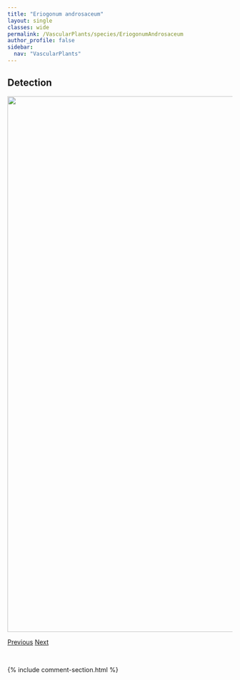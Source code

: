 ```yaml
---
title: "Eriogonum androsaceum"
layout: single
classes: wide
permalink: /VascularPlants/species/EriogonumAndrosaceum
author_profile: false
sidebar:
  nav: "VascularPlants"
---
```


<h2>Detection</h2>

<a href="https://drive.google.com/uc?export=view&id=1LXL_U4dB8lz-mOmp0HZLXMDFacRB1sRt">
<img src="https://drive.google.com/uc?export=view&id=1LXL_U4dB8lz-mOmp0HZLXMDFacRB1sRt" height = "1200" width = "800">
</a>


<a href="/DevelopmentWebsite/VascularPlants/species/Eriogonum" class="pagination--pager" title="Eriogonum">Previous</a> <a href="/DevelopmentWebsite/VascularPlants/species/EriogonumFlavum" class="pagination--pager" title="Eriogonum flavum">Next</a>

<p>&nbsp;</p>

{% include comment-section.html %}
